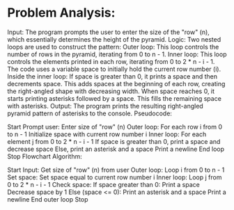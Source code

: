   # Problem Analysis:

Input: The program prompts the user to enter the size of the "row" (n), which essentially determines the height of the pyramid.
Logic:
Two nested loops are used to construct the pattern:
Outer loop: This loop controls the number of rows in the pyramid, iterating from 0 to n - 1.
Inner loop: This loop controls the elements printed in each row, iterating from 0 to 2 * n - i - 1.
The code uses a variable space to initially hold the current row number (i). Inside the inner loop:
If space is greater than 0, it prints a space and then decrements space. This adds spaces at the beginning of each row, creating the right-angled shape with decreasing width.
When space reaches 0, it starts printing asterisks followed by a space. This fills the remaining space with asterisks.
Output: The program prints the resulting right-angled pyramid pattern of asterisks to the console.
Pseudocode:

Start
Prompt user: Enter size of "row" (n)
Outer loop: For each row i from 0 to n - 1
Initialize space with current row number i
Inner loop: For each element j from 0 to 2 * n - i - 1
If space is greater than 0, print a space and decrease space
Else, print an asterisk and a space
Print a newline
End loop
Stop
Flowchart Algorithm:

Start
Input: Get size of "row" (n) from user
Outer loop: Loop i from 0 to n - 1
Set space: Set space equal to current row number i
Inner loop: Loop j from 0 to 2 * n - i - 1
Check space:
If space greater than 0:
Print a space
Decrease space by 1
Else (space <= 0):
Print an asterisk and a space
Print a newline
End outer loop
Stop
